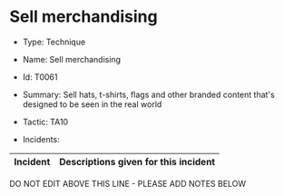 # Sell merchandising

* Type: Technique

* Name: Sell merchandising

* Id: T0061

* Summary: Sell hats, t-shirts, flags and other branded content that's designed to be seen in the real world

* Tactic: TA10

* Incidents:

| Incident | Descriptions given for this incident |
| -------- | -------------------- |

DO NOT EDIT ABOVE THIS LINE - PLEASE ADD NOTES BELOW